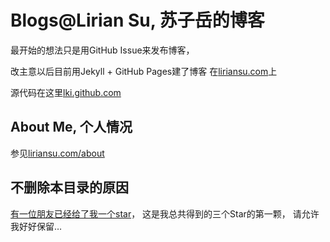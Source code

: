 # Blogs@Lirian Su, 苏子岳的博客

最开始的想法只是用GitHub Issue来发布博客，

改主意以后目前用Jekyll + GitHub Pages建了博客
在[liriansu.com][liriansu]上

源代码在这里[lki.github.com][lki-source]

## About Me, 个人情况

参见[liriansu.com/about][about]

## 不删除本目录的原因

[有一位朋友已经给了我一个star][star]，
这是我总共得到的三个Star的第一颗，
请允许我好好保留…

[liriansu]:     http://www.liriansu.com
[lki-source]:   https://github.com/LKI/lki.github.com
[about]:        http://www.liriansu.com/about
[star]:         https://github.com/LKI/oldblogs/stargazers
